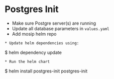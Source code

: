 # Postgres Init

* Make sure Postgre server(s) are running
* Update all database parameters in `values.yaml`
* Add mosip helm repo
```
* Update helm dependencies using:
```
$ helm dependency update
```
* Run the helm chart
```
$ helm install postgres-init postgres-init
```

